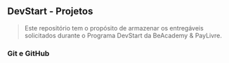 ## DevStart - Projetos
> Este repositório tem o propósito de armazenar os entregáveis solicitados durante o Programa DevStart da BeAcademy & PayLivre.

### Git e GitHub
